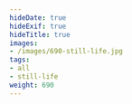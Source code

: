 ```yaml
---
hideDate: true
hideExif: true
hideTitle: true
images:
- /images/690-still-life.jpg
tags:
- all
- still-life
weight: 690
---
```

